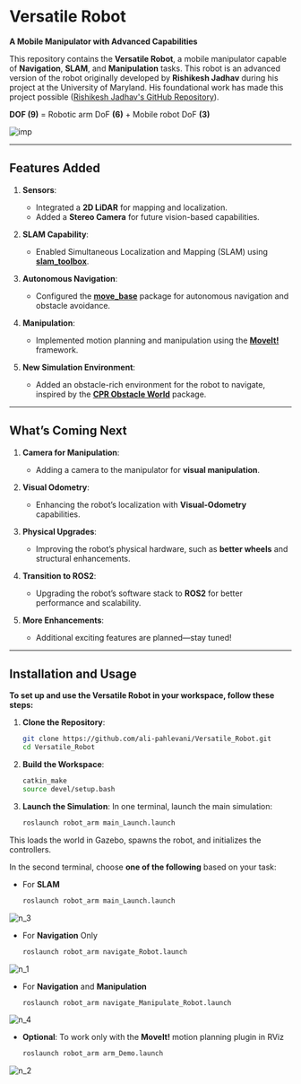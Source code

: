# Versatile Robot

**A Mobile Manipulator with Advanced Capabilities**

This repository contains the **Versatile Robot**, a mobile manipulator capable of **Navigation**, **SLAM**, and **Manipulation** tasks. This robot is an advanced version of the robot originally developed by **Rishikesh Jadhav** during his project at the University of Maryland. His foundational work has made this project possible
([Rishikesh Jadhav's GitHub Repository](https://github.com/Rishikesh-Jadhav/Mobile-Manipulator-Robot-modeling-and-simulation-using-Gazebo-ROS-Noetic-)).


**DOF (9)** = Robotic arm DoF **(6)** + Mobile robot DoF **(3)**

![imp](https://github.com/user-attachments/assets/3a7a8957-02ba-49c8-95f0-2de73890a46b)


---

## Features Added

1. **Sensors**:
   - Integrated a **2D LiDAR** for mapping and localization.
   - Added a **Stereo Camera** for future vision-based capabilities.

2. **SLAM Capability**:
   - Enabled Simultaneous Localization and Mapping (SLAM) using **[slam_toolbox](https://github.com/SteveMacenski/slam_toolbox)**.

3. **Autonomous Navigation**:
   - Configured the **[move_base](http://wiki.ros.org/move_base)** package for autonomous navigation and obstacle avoidance.

4. **Manipulation**:
   - Implemented motion planning and manipulation using the **[MoveIt!](https://github.com/moveit/moveit)** framework.

5. **New Simulation Environment**:
   - Added an obstacle-rich environment for the robot to navigate, inspired by the **[CPR Obstacle World](https://github.com/clearpathrobotics/cpr_gazebo/tree/noetic-devel/cpr_obstacle_gazebo)** package.

---

## What’s Coming Next

1. **Camera for Manipulation**:
   - Adding a camera to the manipulator for **visual manipulation**.

2. **Visual Odometry**:
   - Enhancing the robot’s localization with **Visual-Odometry** capabilities.

3. **Physical Upgrades**:
   - Improving the robot’s physical hardware, such as **better wheels** and structural enhancements.

4. **Transition to ROS2**:
   - Upgrading the robot’s software stack to **ROS2** for better performance and scalability.

5. **More Enhancements**:
   - Additional exciting features are planned—stay tuned!

---

## Installation and Usage

**To set up and use the Versatile Robot in your workspace, follow these steps:**

1. **Clone the Repository**:
   ```bash
   git clone https://github.com/ali-pahlevani/Versatile_Robot.git
   cd Versatile_Robot

2. **Build the Workspace**:
   ```bash
   catkin_make
   source devel/setup.bash

3. **Launch the Simulation**:
In one terminal, launch the main simulation:
   ```bash
   roslaunch robot_arm main_Launch.launch
This loads the world in Gazebo, spawns the robot, and initializes the controllers.

In the second terminal, choose **one of the following** based on your task:

- For **SLAM**
   ```bash
   roslaunch robot_arm main_Launch.launch

![n_3](https://github.com/user-attachments/assets/e18bbf94-1f40-4694-be2f-4082ec7a6f64)


- For **Navigation** Only
   ```bash
   roslaunch robot_arm navigate_Robot.launch

![n_1](https://github.com/user-attachments/assets/65c851ca-0b16-468f-ba7e-72c17ddc7ce4)


- For **Navigation** and **Manipulation**
   ```bash
   roslaunch robot_arm navigate_Manipulate_Robot.launch

![n_4](https://github.com/user-attachments/assets/71b8f05b-3612-451c-8431-118f0a850d66)


- **Optional**: To work only with the **MoveIt!** motion planning plugin in RViz
   ```bash
   roslaunch robot_arm arm_Demo.launch

![n_2](https://github.com/user-attachments/assets/e437355f-ccb2-4325-aa70-3c0d532e12fa)

   
